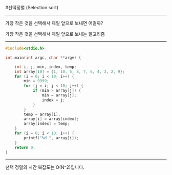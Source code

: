 #선택정렬 (Selection sort)

---

가장 작은 것을 선택해서 제일 앞으로 보내면 어떨까?  

가장 작은 것을 선택해서 제일 앞으로 보내는 알고리즘  

---

```c
#include<stdio.h>

int main(int argc, char **argv) {

    int i, j, min, index, temp;
    int array[10] = {1, 10, 5, 8, 7, 6, 4, 3, 2, 9};
    for (i = 0; i < 10; i++) {
        min = 9999;
        for (j = i; j < 10; j++) {
            if (min > array[j]) {
                min = array[j];
                index = j;
            }
        }
        temp = array[i];
        array[i] = array[index];
        array[index] = temp;
    }
    for (i = 0; i < 10; i++) {
        printf("%d ", array[i]);
    }
    return 0;
}
```  

---

선택 정렬의 시간 복잡도는 O(N^2)입니다.  
